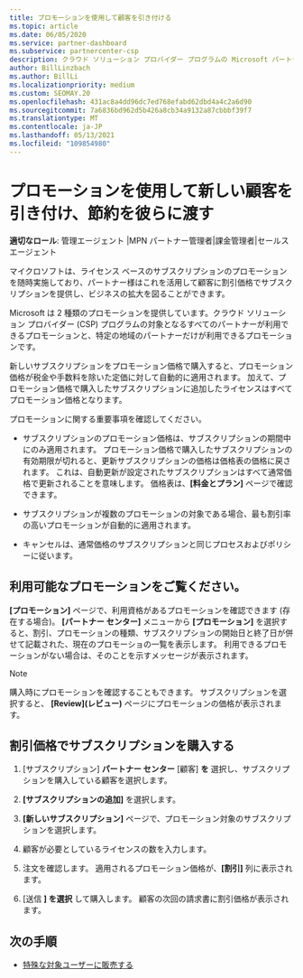 ```yaml
---
title: プロモーションを使用して顧客を引き付ける
ms.topic: article
ms.date: 06/05/2020
ms.service: partner-dashboard
ms.subservice: partnercenter-csp
description: クラウド ソリューション プロバイダー プログラムの Microsoft パートナーが、プロモーション価格でサブスクリプションを購入し、節約を顧客に渡す方法について説明します。
author: BillLinzbach
ms.author: BillLi
ms.localizationpriority: medium
ms.custom: SEOMAY.20
ms.openlocfilehash: 431ac8a4dd96dc7ed768efabd62dbd4a4c2a6d90
ms.sourcegitcommit: 7a6836bd962d5b426a8cb34a9132a87cbbbf39f7
ms.translationtype: MT
ms.contentlocale: ja-JP
ms.lasthandoff: 05/13/2021
ms.locfileid: "109854980"
---
```

# <a name="use-promotions-to-attract-new-customers-and-pass-the-savings-on-to-them"></a>プロモーションを使用して新しい顧客を引き付け、節約を彼らに渡す



**適切なロール**: 管理エージェント |MPN パートナー管理者|課金管理者|セールス エージェント


マイクロソフトは、ライセンス ベースのサブスクリプションのプロモーションを随時実施しており、パートナー様はこれを活用して顧客に割引価格でサブスクリプションを提供し、ビジネスの拡大を図ることができます。 

Microsoft は 2 種類のプロモーションを提供しています。クラウド ソリューション プロバイダー (CSP) プログラムの対象となるすべてのパートナーが利用できるプロモーションと、特定の地域のパートナーだけが利用できるプロモーションです。

新しいサブスクリプションをプロモーション価格で購入すると、プロモーション価格が税金や手数料を除いた定価に対して自動的に適用されます。 加えて、プロモーション価格で購入したサブスクリプションに追加したライセンスはすべてプロモーション価格となります。 

プロモーションに関する重要事項を確認してください。

- サブスクリプションのプロモーション価格は、サブスクリプションの期間中にのみ適用されます。 プロモーション価格で購入したサブスクリプションの有効期限が切れると、更新サブスクリプションの価格は価格表の価格に戻されます。 これは、自動更新が設定されたサブスクリプションはすべて通常価格で更新されることを意味します。 価格表は、**[料金とプラン]** ページで確認できます。

- サブスクリプションが複数のプロモーションの対象である場合、最も割引率の高いプロモーションが自動的に適用されます。

- キャンセルは、通常価格のサブスクリプションと同じプロセスおよびポリシーに従います。

## <a name="see-available-promotions"></a>利用可能なプロモーションをご覧ください。

**[プロモーション]** ページで、利用資格があるプロモーションを確認できます (存在する場合)。 **[パートナー センター]** メニューから **[プロモーション]** を選択すると、割引、プロモーションの種類、サブスクリプションの開始日と終了日が併せて記載された、現在のプロモーショの一覧を表示します。 利用できるプロモーションがない場合は、そのことを示すメッセージが表示されます。 

> [!NOTE]  
> 購入時にプロモーションを確認することもできます。 サブスクリプションを選択すると、 **[Review]\(レビュー\)** ページにプロモーションの価格が表示されます。

## <a name="purchase-subscriptions-at-promotion-prices"></a>割引価格でサブスクリプションを購入する

1. [サブスクリプション] **パートナー センター** [顧客] **を** 選択し、サブスクリプションを購入している顧客を選択します。 

2. **[サブスクリプションの追加]** を選択します。

3. **[新しいサブスクリプション]** ページで、プロモーション対象のサブスクリプションを選択します。

4. 顧客が必要としているライセンスの数を入力します。 

5. 注文を確認します。 適用されるプロモーション価格が、**[割引]** 列に表示されます。  

6. [送信 **] を選択** して購入します。 顧客の次回の請求書に割引価格が表示されます。  


## <a name="next-steps"></a>次の手順

- [特殊な対象ユーザーに販売する](sell-to-education-customers.md)